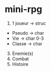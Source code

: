# mini-rpg

1. 1 joueur -> struc
 - Pseudo -> char
 - Vie -> char 0-3
 - Classe -> char
3. Enemie(s)
4. Combat
5. Histoire
